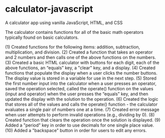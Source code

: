 # calculator-javascript
A calculator app using vanilla JavaScript, HTML, and CSS


The calculator contains functions for all of the basic math operators typically found on basic calculators.

(1) Created functions for the following items: addition, subtraction, multiplication, and division.
(2) Created a function that takes an operator and 2 numbers and then calls one of the above functions on the numbers.
(3) Created a basic HTML calculator with buttons for each digit, each of the above functions, an “equals” key, a "clear" key, and a display.
(4) Created functions that populate the display when a user clicks the number buttons. The display value is stored in a variable for use in the next step.
(5) Stored the first number input into the calculator when a user presses an operator, saved the operation selected, called the operate() function on the values (input and operator) when the user presses the “equals” key, and then updated the display with the solution to the operation.
(6) Created the logic that stores all of the values and calls the operate() function - the calculator evaluates a single pair of numbers one at a time.
(7) Created error message when user attempts to perform invalid operations (e.g., dividing by 0).
(8) Created function that clears the operation once the solution is displayed.
(9) Added a "period" key in order to use decimals for one single place value.
(10) Added a "backspace" button in order for users to edit any errors.
